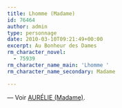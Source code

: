 ```yaml
---
title: Lhomme (Madame)
id: 76464
author: admin
type: personnage
date: 2010-03-10T09:21:49+00:00
excerpt: Au Bonheur des Dames
rm_character_novel:
  - 75939
rm_character_name_main: 'Lhomme '
rm_character_name_secondary: Madame

---
```

— Voir <a href="#/personnage/aurelie-madame/" target="_self">AURÉLIE (Madame)</a>.